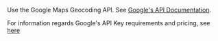 Use the Google Maps Geocoding API.
See [Google's API Documentation](https://developers.google.com/maps/documentation/geocoding/overview).

For information regards Google's API Key requirements and pricing, see [here](https://developers.google.com/maps/documentation/geocoding/get-api-key)